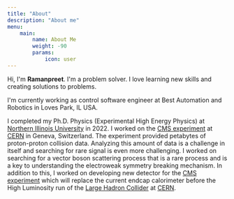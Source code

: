 ```yaml
---
title: "About"
description: "About me"
menu: 
    main:
        name: About Me
        weight: -90
        params:
            icon: user
---
```


Hi, I'm **Ramanpreet**. I'm a problem solver. I love learning new skills and creating solutions to problems.

I'm currently working as control software engineer at Best Automation and Robotics in Loves Park, IL USA.

I completed my Ph.D. Physics (Experimental High Energy Physics) at [Northern Illinois University](https://niu.edu/physics) in 2022. I worked on the [CMS experiment](https://cms.cern/) at [CERN](https://home.cern/) in Geneva, Switzerland. The experiment provided petabytes of proton-proton collision data. Analyzing this amount of data is a challenge in itself and searching for rare signal is even more challenging. I worked on searching for a vector boson scattering process that is a rare process and is a key to understanding the electroweak symmetry breaking mechanism. In addition to this, I worked on developing new detector for the [CMS experiment](https://cms.cern/) which will replace the current endcap calorimeter before the High Luminosity run of the [Large Hadron Collider](https://home.cern/science/accelerators/large-hadron-collider) at [CERN](https://home.cern/).